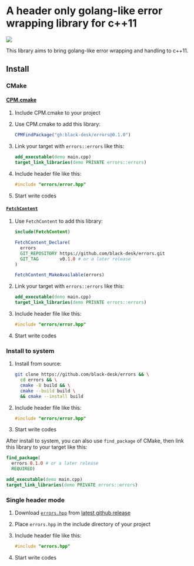 # A header only golang-like error wrapping library for c++11

![](https://img.shields.io/github/check-runs/black-desk/errors/master)

This library aims to bring golang-like error wrapping and handling to
c++11.

## Install

### CMake

#### [CPM.cmake](https://github.com/cpm-cmake/CPM.cmake)

1.  Include CPM.cmake to your project

2.  Use CPM.cmake to add this library:

    ``` cmake
    CPMFindPackage("gh:black-desk/errors@0.1.0")
    ```

3.  Link your target with `errors::errors` like this:

    ``` cmake
    add_executable(demo main.cpp)
    target_link_libraries(demo PRIVATE errors::errors)
    ```

4.  Include header file like this:

    ``` cpp
    #include "errors/error.hpp"
    ```

5.  Start write codes

#### [`FetchContent`](https://cmake.org/cmake/help/latest/module/FetchContent.html)

1.  Use `FetchContent` to add this library:

    ``` cmake
    include(FetchContent)

    FetchContent_Declare(
      errors
      GIT_REPOSITORY https://github.com/black-desk/errors.git
      GIT_TAG        v0.1.0 # or a later release
    )

    FetchContent_MakeAvailable(errors)
    ```

2.  Link your target with `errors::errors` like this:

    ``` cmake
    add_executable(demo main.cpp)
    target_link_libraries(demo PRIVATE errors::errors)
    ```

3.  Include header file like this:

    ``` cpp
    #include "errors/error.hpp"
    ```

4.  Start write codes

### Install to system

1.  Install from source:

    ``` bash
    git clone https://github.com/black-desk/errors && \
      cd errors && \
      cmake -B build && \
      cmake --build build \
      && cmake --install build
    ```

2.  Include header file like this:

    ``` cpp
    #include "errors/error.hpp"
    ```

3.  Start write codes

After install to system, you can also use `find_package` of CMake, then
link this library to your target like this:

``` cmake
find_package(
  errors 0.1.0 # or a later release
  REQUIRED)

add_executable(demo main.cpp)
target_link_libraries(demo PRIVATE errors::errors)
```

### Single header mode

1.  Download
    [`errors.hpp`](https://github.com/black-desk/errors/releases/latest/download/errors.hpp)
    from [latest github
    release](https://github.com/black-desk/errors/releases/latest)

2.  Place `errors.hpp` in the include directory of your project

3.  Include header file like this:

    ``` cpp
    #include "errors.hpp"
    ```

4.  Start write codes
